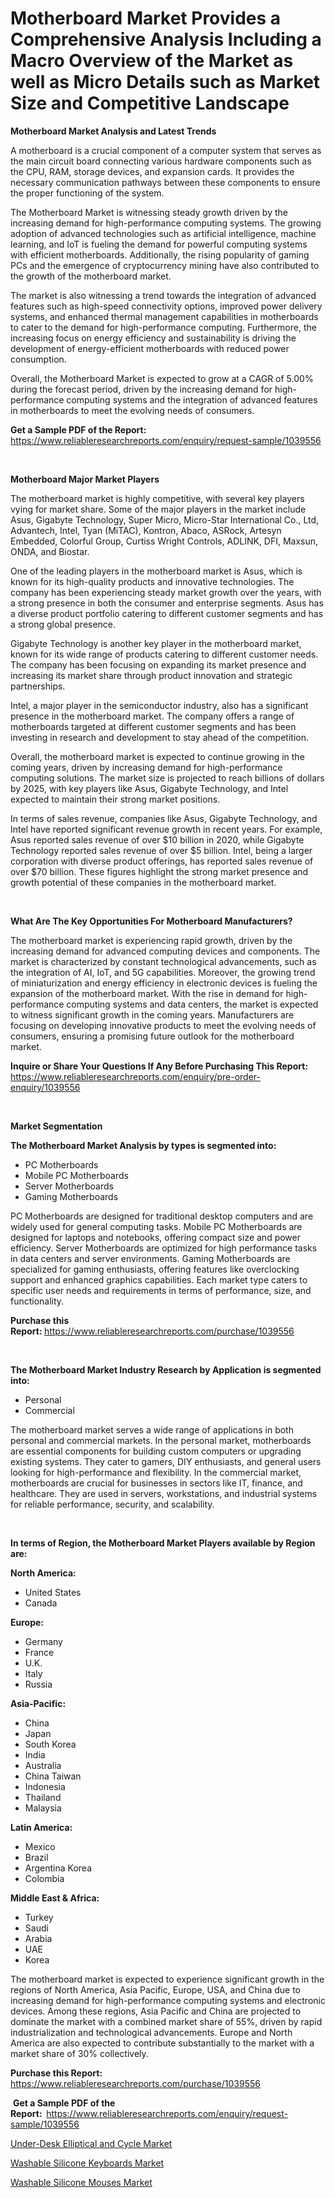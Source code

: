 <p><h1>Motherboard Market Provides a Comprehensive Analysis Including a Macro Overview of the Market as well as Micro Details such as Market Size and Competitive Landscape</h1></p><p><strong>Motherboard Market Analysis and Latest Trends</strong></p>
<p><p>A motherboard is a crucial component of a computer system that serves as the main circuit board connecting various hardware components such as the CPU, RAM, storage devices, and expansion cards. It provides the necessary communication pathways between these components to ensure the proper functioning of the system.</p><p>The Motherboard Market is witnessing steady growth driven by the increasing demand for high-performance computing systems. The growing adoption of advanced technologies such as artificial intelligence, machine learning, and IoT is fueling the demand for powerful computing systems with efficient motherboards. Additionally, the rising popularity of gaming PCs and the emergence of cryptocurrency mining have also contributed to the growth of the motherboard market.</p><p>The market is also witnessing a trend towards the integration of advanced features such as high-speed connectivity options, improved power delivery systems, and enhanced thermal management capabilities in motherboards to cater to the demand for high-performance computing. Furthermore, the increasing focus on energy efficiency and sustainability is driving the development of energy-efficient motherboards with reduced power consumption.</p><p>Overall, the Motherboard Market is expected to grow at a CAGR of 5.00% during the forecast period, driven by the increasing demand for high-performance computing systems and the integration of advanced features in motherboards to meet the evolving needs of consumers.</p></p>
<p><strong>Get a Sample PDF of the Report:&nbsp;</strong> <a href="https://www.reliableresearchreports.com/enquiry/request-sample/1039556">https://www.reliableresearchreports.com/enquiry/request-sample/1039556</a></p>
<p>&nbsp;</p>
<p><strong>Motherboard Major Market Players</strong></p>
<p><p>The motherboard market is highly competitive, with several key players vying for market share. Some of the major players in the market include Asus, Gigabyte Technology, Super Micro, Micro-Star International Co., Ltd, Advantech, Intel, Tyan (MiTAC), Kontron, Abaco, ASRock, Artesyn Embedded, Colorful Group, Curtiss Wright Controls, ADLINK, DFI, Maxsun, ONDA, and Biostar.</p><p>One of the leading players in the motherboard market is Asus, which is known for its high-quality products and innovative technologies. The company has been experiencing steady market growth over the years, with a strong presence in both the consumer and enterprise segments. Asus has a diverse product portfolio catering to different customer segments and has a strong global presence.</p><p>Gigabyte Technology is another key player in the motherboard market, known for its wide range of products catering to different customer needs. The company has been focusing on expanding its market presence and increasing its market share through product innovation and strategic partnerships.</p><p>Intel, a major player in the semiconductor industry, also has a significant presence in the motherboard market. The company offers a range of motherboards targeted at different customer segments and has been investing in research and development to stay ahead of the competition.</p><p>Overall, the motherboard market is expected to continue growing in the coming years, driven by increasing demand for high-performance computing solutions. The market size is projected to reach billions of dollars by 2025, with key players like Asus, Gigabyte Technology, and Intel expected to maintain their strong market positions.</p><p>In terms of sales revenue, companies like Asus, Gigabyte Technology, and Intel have reported significant revenue growth in recent years. For example, Asus reported sales revenue of over $10 billion in 2020, while Gigabyte Technology reported sales revenue of over $5 billion. Intel, being a larger corporation with diverse product offerings, has reported sales revenue of over $70 billion. These figures highlight the strong market presence and growth potential of these companies in the motherboard market.</p></p>
<p>&nbsp;</p>
<p><strong>What Are The Key Opportunities For Motherboard Manufacturers?</strong></p>
<p><p>The motherboard market is experiencing rapid growth, driven by the increasing demand for advanced computing devices and components. The market is characterized by constant technological advancements, such as the integration of AI, IoT, and 5G capabilities. Moreover, the growing trend of miniaturization and energy efficiency in electronic devices is fueling the expansion of the motherboard market. With the rise in demand for high-performance computing systems and data centers, the market is expected to witness significant growth in the coming years. Manufacturers are focusing on developing innovative products to meet the evolving needs of consumers, ensuring a promising future outlook for the motherboard market.</p></p>
<p><strong>Inquire or Share Your Questions If Any Before Purchasing This Report:</strong> <a href="https://www.reliableresearchreports.com/enquiry/pre-order-enquiry/1039556">https://www.reliableresearchreports.com/enquiry/pre-order-enquiry/1039556</a></p>
<p>&nbsp;</p>
<p><strong>Market Segmentation</strong></p>
<p><strong>The Motherboard Market Analysis by types is segmented into:</strong></p>
<p><ul><li>PC Motherboards</li><li>Mobile PC Motherboards</li><li>Server Motherboards</li><li>Gaming Motherboards</li></ul></p>
<p><p>PC Motherboards are designed for traditional desktop computers and are widely used for general computing tasks. Mobile PC Motherboards are designed for laptops and notebooks, offering compact size and power efficiency. Server Motherboards are optimized for high performance tasks in data centers and server environments. Gaming Motherboards are specialized for gaming enthusiasts, offering features like overclocking support and enhanced graphics capabilities. Each market type caters to specific user needs and requirements in terms of performance, size, and functionality.</p></p>
<p><strong>Purchase this Report:&nbsp;</strong><a href="https://www.reliableresearchreports.com/purchase/1039556">https://www.reliableresearchreports.com/purchase/1039556</a></p>
<p>&nbsp;</p>
<p><strong>The Motherboard Market Industry Research by Application is segmented into:</strong></p>
<p><ul><li>Personal</li><li>Commercial</li></ul></p>
<p><p>The motherboard market serves a wide range of applications in both personal and commercial markets. In the personal market, motherboards are essential components for building custom computers or upgrading existing systems. They cater to gamers, DIY enthusiasts, and general users looking for high-performance and flexibility. In the commercial market, motherboards are crucial for businesses in sectors like IT, finance, and healthcare. They are used in servers, workstations, and industrial systems for reliable performance, security, and scalability.</p></p>
<p>&nbsp;</p>
<p><strong>In terms of Region, the Motherboard Market Players available by Region are:</strong></p>
<p>
    <p> <strong> North America: </strong>
        <ul>
            <li>United States</li>
            <li>Canada</li>
        </ul>
        </p> 
    <p> <strong> Europe: </strong>
        <ul>
            <li>Germany</li>
            <li>France</li>
            <li>U.K.</li>
            <li>Italy</li>
            <li>Russia</li>
        </ul>
        </p> 
    <p> <strong> Asia-Pacific: </strong>
        <ul>
            <li>China</li>
            <li>Japan</li>
            <li>South Korea</li>
            <li>India</li>
            <li>Australia</li>
            <li>China Taiwan</li>
            <li>Indonesia</li>
            <li>Thailand</li>
            <li>Malaysia</li>
        </ul>
        </p> 
    <p> <strong> Latin America: </strong>
        <ul>
            <li>Mexico</li>
            <li>Brazil</li>
            <li>Argentina Korea</li>
            <li>Colombia</li>
        </ul>
        </p> 
    <p> <strong> Middle East & Africa: </strong>
        <ul>
            <li>Turkey</li>
            <li>Saudi</li>
            <li>Arabia</li>
            <li>UAE</li>
            <li>Korea</li>
        </ul>
    </p>
    </p>
<p><p>The motherboard market is expected to experience significant growth in the regions of North America, Asia Pacific, Europe, USA, and China due to increasing demand for high-performance computing systems and electronic devices. Among these regions, Asia Pacific and China are projected to dominate the market with a combined market share of 55%, driven by rapid industrialization and technological advancements. Europe and North America are also expected to contribute substantially to the market with a market share of 30% collectively.</p></p>
<p><strong>Purchase this Report: </strong><a href="https://www.reliableresearchreports.com/purchase/1039556">https://www.reliableresearchreports.com/purchase/1039556</a></p>
<p>&nbsp;<strong>Get a Sample PDF of the Report:&nbsp;&nbsp;</strong><a href="https://www.reliableresearchreports.com/enquiry/request-sample/1039556">https://www.reliableresearchreports.com/enquiry/request-sample/1039556</a></p>
<p><strong></strong></p>
<p><p><a href="https://github.com/mancsybtousav/Market-Research-Report-List-1/blob/main/under-desk-elliptical-and-cycle-market.md">Under-Desk Elliptical and Cycle Market</a></p><p><a href="https://github.com/indrystar/Market-Research-Report-List-2/blob/main/washable-silicone-keyboards-market.md">Washable Silicone Keyboards Market</a></p><p><a href="https://github.com/josesg55/Market-Research-Report-List-2/blob/main/washable-silicone-mouses-market.md">Washable Silicone Mouses Market</a></p></p>